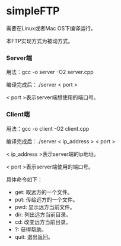 # simpleFTP
需要在Linux或者Mac OS下编译运行。

本FTP实现方式为被动方式。
### Server端
用法：gcc -o server -O2 server.cpp

编译完成后：./server <  port >

<  port >表示server端想使用的端口号。


### Client端
用法：gcc -o client -O2 client.cpp

编译完成后：./server < ip_address > <  port >

< ip_address >表示server端的ip地址。

<  port >表示server端使用的端口号。

具体命令如下：
- get: 取远方的一个文件。
- put: 传给远方的一个文件。
- pwd: 显示远方当前文件。
- dir: 列出远方当前目录。
- cd: 改变远方当前目录。
- ?: 获得帮助。
- quit: 退出返回。
